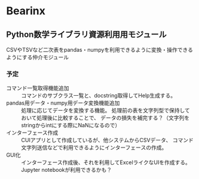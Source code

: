 ﻿# Bearinx
## Python数学ライブラリ資源利用用モジュール
CSVやTSVなど二次表をpandas・numpyを利用できるように変換・操作できるようにする仲介モジュール

### 予定
<dl>
<dt>コマンド一覧取得機能追加</dt>
<dd>コマンドのサブクラス一覧と、docstring取得してHelp生成する。</dd>
<dt>pandas用データ・numpy用データ変換機能追加</dt>
<dd>処理に応じてデータを変換する機能。
処理前の表を文字列型で保持しておいて処理後に比較することで、
データの損失を補完する？（文字列をstringからintにする際にNaNになるので）</dd>
<dt>インターフェース作成</dt>
<dd>CUIアプリとして作成しているが、他システムからCSVデータ、
コマンド文字列送信などで利用できるようにインターフェースの作成。</dd>
<dt>GUI化</dt>
<dd>インターフェース作成後、それを利用してExcelライクなUIを作成する。</dd>
<dd>Jupyter notebookが利用できるかも？</dd>
</dl>
